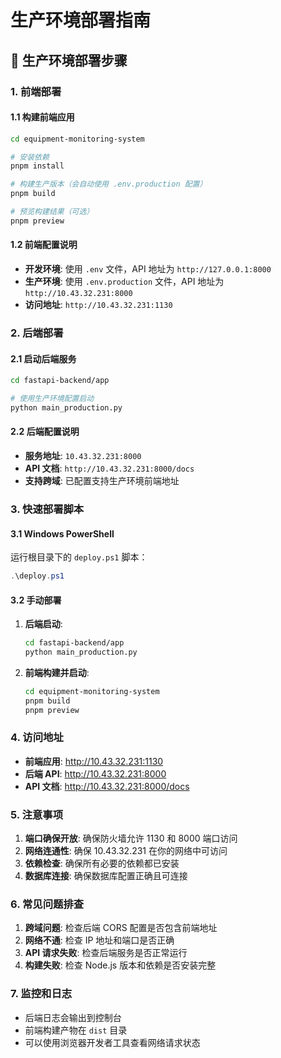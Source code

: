 # 生产环境部署指南

## 🚀 生产环境部署步骤

### 1. 前端部署

#### 1.1 构建前端应用

```bash
cd equipment-monitoring-system

# 安装依赖
pnpm install

# 构建生产版本（会自动使用 .env.production 配置）
pnpm build

# 预览构建结果（可选）
pnpm preview
```

#### 1.2 前端配置说明

- **开发环境**: 使用 `.env` 文件，API 地址为 `http://127.0.0.1:8000`
- **生产环境**: 使用 `.env.production` 文件，API 地址为 `http://10.43.32.231:8000`
- **访问地址**: `http://10.43.32.231:1130`

### 2. 后端部署

#### 2.1 启动后端服务

```bash
cd fastapi-backend/app

# 使用生产环境配置启动
python main_production.py
```

#### 2.2 后端配置说明

- **服务地址**: `10.43.32.231:8000`
- **API 文档**: `http://10.43.32.231:8000/docs`
- **支持跨域**: 已配置支持生产环境前端地址

### 3. 快速部署脚本

#### 3.1 Windows PowerShell

运行根目录下的 `deploy.ps1` 脚本：

```powershell
.\deploy.ps1
```

#### 3.2 手动部署

1. **后端启动**:

   ```bash
   cd fastapi-backend/app
   python main_production.py
   ```

2. **前端构建并启动**:
   ```bash
   cd equipment-monitoring-system
   pnpm build
   pnpm preview
   ```

### 4. 访问地址

- **前端应用**: http://10.43.32.231:1130
- **后端 API**: http://10.43.32.231:8000
- **API 文档**: http://10.43.32.231:8000/docs

### 5. 注意事项

1. **端口确保开放**: 确保防火墙允许 1130 和 8000 端口访问
2. **网络连通性**: 确保 10.43.32.231 在你的网络中可访问
3. **依赖检查**: 确保所有必要的依赖都已安装
4. **数据库连接**: 确保数据库配置正确且可连接

### 6. 常见问题排查

1. **跨域问题**: 检查后端 CORS 配置是否包含前端地址
2. **网络不通**: 检查 IP 地址和端口是否正确
3. **API 请求失败**: 检查后端服务是否正常运行
4. **构建失败**: 检查 Node.js 版本和依赖是否安装完整

### 7. 监控和日志

- 后端日志会输出到控制台
- 前端构建产物在 `dist` 目录
- 可以使用浏览器开发者工具查看网络请求状态
